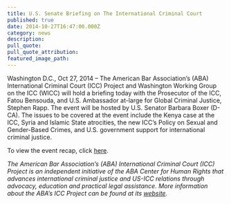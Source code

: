 ```yaml
---
title: U.S. Senate Briefing on The International Criminal Court
published: true
date: 2014-10-27T16:47:00.000Z
category: news
description:
pull_quote:
pull_quote_attribution:
featured_image_path:
---
```



Washington D.C., Oct 27, 2014 – The American Bar Association’s (ABA) International Criminal Court (ICC) Project and Washington Working Group on the ICC (WICC) will hold a briefing today with the Prosecutor of the ICC, Fatou Bensouda, and U.S. Ambassador at-large for Global Criminal Justice, Stephen Rapp. The event will be hosted by U.S. Senator Barbara Boxer (D-CA). The issues to be covered at the event include the Kenya case at the ICC, Syria and Islamic State atrocities, the new ICC’s Policy on Sexual and Gender-Based Crimes, and U.S. government support for international criminal justice.

To view the event recap, click [here](https://www.international-criminal-justice-today.org/events/us-senate-briefing-on-the-international-criminal-court/).

*The American Bar Association’s (ABA) International Criminal Court (ICC) Project is an independent initiative of the ABA Center for Human Rights that advances international criminal justice and US-ICC relations through advocacy, education and practical legal assistance. More information about the ABA’s ICC Project can be found at its [website](http://www.aba-icc.org/).*